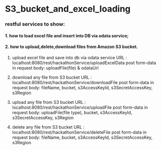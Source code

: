 # S3_bucket_and_excel_loading
###  restful services to show: 
#### 1. how to load excel file and insert into DB via odata service; 
#### 2. how to upload,delete,download files from Amazon S3 bucket.

1. upload excel file and save into db via odata service
URL : localhost:8080/rest/hackathonService/uploadExcelData
post form-data in request body:  uploadFile(file) & odataUrl
  
2. download any file from S3 bucket
URL : localhost:8080/rest/hackathonService/downloadFile
post form-data in request body:  fileName, bucket, s3AccessKeyId, s3SecretAccessKey, s3Region
  
3. upload any file from S3 bucket
URL : localhost:8080/rest/hackathonService/uploadFile
post form-data in request body:  uploadFile(file type), bucket, s3AccessKeyId, s3SecretAccessKey, s3Region
  
4. delete any file from S3 bucket
URL : localhost:8080/rest/hackathonService/deleteFile
post form-data in request body:  fileName, bucket, s3AccessKeyId, s3SecretAccessKey, s3Region
